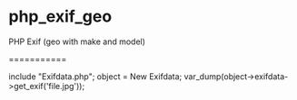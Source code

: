 php_exif_geo
============

PHP Exif (geo with make and model)

===========

include "Exifdata.php";
object = New Exifdata;
var_dump(object->exifdata->get_exif('file.jpg'));

